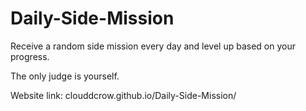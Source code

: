# Daily-Side-Mission
Receive a random side mission every day and level up based on your progress.

The only judge is yourself.

Website link:
clouddcrow.github.io/Daily-Side-Mission/
